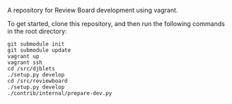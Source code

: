 A repository for Review Board development using vagrant.

To get started, clone this repository, and then run the following commands
in the root directory:

    git submodule init
    git submodule update
    vagrant up
    vagrant ssh
    cd /src/djblets
    ./setup.py develop
    cd /src/reviewboard
    ./setup.py develop
    ./contrib/internal/prepare-dev.py
